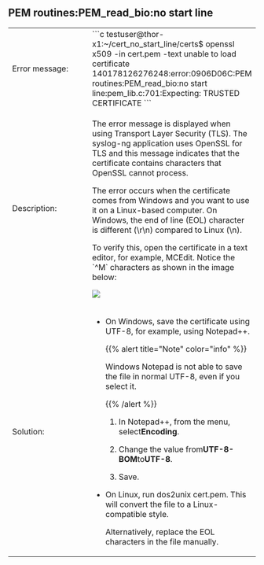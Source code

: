 ---
---
<!-- DISCLAIMER: This file is based on the syslog-ng Open Source Edition documentation https://github.com/balabit/syslog-ng-ose-guides/commit/2f4a52ee61d1ea9ad27cb4f3168b95408fddfdf2 and is used under the terms of The syslog-ng Open Source Edition Documentation License. The file has been modified by Axoflow. -->

## PEM routines:PEM_read_bio:no start line

<table>
<colgroup>
<col style="width: 50%" />
<col style="width: 50%" />
</colgroup>
<tbody>
<tr class="odd">
<td>Error message:</td>
<td>```c
testuser@thor-x1:~/cert_no_start_line/certs$ openssl x509 -in cert.pem -text
unable to load certificate
140178126276248:error:0906D06C:PEM routines:PEM_read_bio:no start 
line:pem_lib.c:701:Expecting: TRUSTED CERTIFICATE
```</td>
</tr>
<tr class="even">
<td>Description:</td>
<td><p>The error message is displayed when using Transport Layer Security (TLS). The syslog-ng application uses OpenSSL for TLS and this message indicates that the certificate contains characters that OpenSSL cannot process.</p>
<p>The error occurs when the certificate comes from Windows and you want to use it on a Linux-based computer. On Windows, the end of line (EOL) character is different (\r\n) compared to Linux (\n).</p>
<p>To verify this, open the certificate in a text editor, for example, MCEdit. Notice the `^M` characters as shown in the image below:</p>
<p><img src="../../Images/Screenshots/wrong_linex.png" class="Image" /></p></td>
</tr>
<tr class="odd">
<td>Solution:</td>
<td><ul>
<li><p>On Windows, save the certificate using UTF-8, for example, using Notepad++.</p>
<p>{{% alert title="Note" color="info" %}}</p>
<p>Windows Notepad is not able to save the file in normal UTF-8, even if you select it.</p>
<p>{{% /alert %}}</p>
<ol>
<li><p>In Notepad++, from the menu, select<strong>Encoding</strong>.</p></li>
<li><p>Change the value from<strong>UTF-8-BOM</strong>to<strong>UTF-8</strong>.</p></li>
<li><p>Save.</p></li>
</ol></li>
<li><p>On Linux, run dos2unix cert.pem. This will convert the file to a Linux-compatible style.</p>
<p>Alternatively, replace the EOL characters in the file manually.</p></li>
</ul></td>
</tr>
</tbody>
</table>

